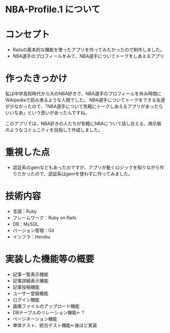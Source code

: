# NBA-Profile.1 について

# コンセプト
* Railsの基本的な機能を使ったアプリを作ってみたかったので制作しました。
* NBA選手のプロフィールをみて、NBA選手についてトークをしあえるアプリ

# 作ったきっかけ
私は中学高校時代から大のNBA好きで、NBA選手のプロフィールを休み時間にWikipediaで読み漁るような人間でした。
NBA選手についてトークをできる友達が少なかったので、「NBA選手について気軽にトークしあえるアプリがあったらいいなあ」という思いがあったんですね。

このアプリでは、NBA好きの人たちが気軽にNBAについて話し合える、掲示板のようなコミュニティを目指して作成しました。

# 重視した点
* 認証系のgemなどもあったのですが、アプリが動くロジックを知りながら作りたかったので、認証系はgemを使わずに作ってみました。

# 技術内容
* 言語：Ruby
* フレームワーク：Ruby on Rails
* DB：MySQL
* バージョン管理：Git
* インフラ：Heroku

# 実装した機能等の概要
* 記事一覧表示機能
* 記事詳細表示機能
* 記事投稿機能
* ユーザー登録機能
* ログイン機能
* 画像ファイルのアップロード機能
* DBテーブルのリレーション機能←？
* ページネーション機能
* 単体テスト、統合テスト機能←後ほど実装
